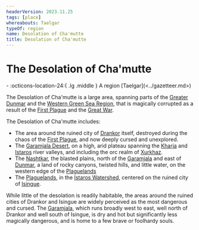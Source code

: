 ```yaml
---
headerVersion: 2023.11.25
tags: [place]
whereabouts: Taelgar
typeOf: region
name: Desolation of Cha'mutte
title: Desolation of Cha'mutte
---
```


# The Desolation of Cha'mutte
<div class="grid cards ext-narrow-margin ext-one-column" markdown>
-    :octicons-location-24:{ .lg .middle } A region [Taelgar](<../gazetteer.md>)  
</div>


The Desolation of Cha'mutte is a large area, spanning parts of the [Greater Dunmar](<../greater-dunmar/greater-dunmar.md>) and the [Western Green Sea Region](<../western-green-sea/western-green-sea-region.md>), that is magically corrupted as a result of the [First Plague](<../../events/1000s/1059/first-plague.md>) and the [Great War](<../../events/1500s/great-war.md>). 

The Desolation of Cha'mutte includes:
- The area around the ruined city of [Drankor](<../../history/drankorian-era/drankor.md>) itself, destroyed during the chaos of the [First Plague](<../../events/1000s/1059/first-plague.md>), and now deeply cursed and unexplored.  
- The [Garamjala Desert](<../greater-dunmar/garamjala-plateau/garamjala-desert.md>), on a high, arid plateau spanning the [Kharja](<rivers/kharja.md>) and [Istaros](<rivers/istaros.md>) river valleys, and including the orc realm of [Xurkhaz](<xurkhaz/xurkhaz.md>).
- The [Nashtkar](<../greater-dunmar/dunmari-basin/nashtkar.md>), the blasted plains, north of the [Garamjala](<../greater-dunmar/garamjala-plateau/garamjala-desert.md>) and east of [Dunmar](<../greater-dunmar/realms/dunmar/dunmar.md>), a land of rocky canyons, twisted hills, and little water, on the western edge of the [Plaguelands](<./plaguelands.md>)
- The [Plaguelands](<./plaguelands.md>), in the [Istaros Watershed](<./istaros-watershed.md>), centered on the ruined city of [Isingue](<./isingue.md>).

While little of the desolation is readily habitable, the areas around the ruined cities of Drankor and Isingue are widely perceived as the most dangerous and cursed. The [Garamjala](<../greater-dunmar/garamjala-plateau/garamjala-desert.md>), which runs broadly west to east, well north of Drankor and well south of Isingue, is dry and hot but significantly less magically dangerous, and is home to a few brave or foolhardy souls.  




